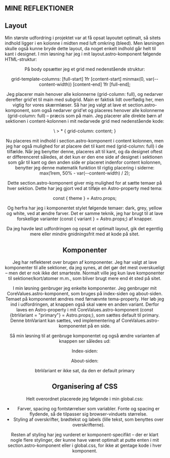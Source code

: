 ## MINE REFLEKTIONER

## Layout

Min største udfordring i projektet var at få opsat layoutet optimalt, så sitets indhold ligger i en kolonne i midten med luft omkring (bleed). Men løsningen skulle også kunne bryde dette layout, da noget enkelt indhold går helt til kant i designet. I min løsning har jeg i mit layout.astro-komponent følgende HTML-struktur:

<body>
<Header>
<main>
<slot>
</main>
<Footer>
</body>

På body opsætter jeg et grid med nedenstående struktur:

grid-template-columns: [full-start] 1fr [content-start] minmax(0, var(--content-width)) [content-end] 1fr [full-end];

Jeg placerer main henover alle kolonnerne (grid-column: full), og nedarver derefter grid'et til main med subgrid. Main er faktisk lidt overflødig her, men vigtig for vores skærmlæser.
Så har jeg valgt at lave et section.astro-komponent, som også nedarver grid'et og placeres henover alle kolonnerne (grid-column: full) – præcis som på main. Jeg placerer alle direkte børn af sektionen i content-kolonnen i mit nedarvede grid med nedenstående kode:

\ > \* {
grid-column: content;
}

Nu placeres mit indhold i section.astro-komponent i content kolonnen, men jeg har også mulighed for at placere det til kant med (grid-column: full) i de tilfælde. Når jeg benytter denne, placeres alt til kant, og da designet oftest er differenceret således, at det kun er den ene side af designet i sektionen som går til kant og den anden side er placeret indenfor content kolonnen, benytter jeg denne matematik funktion til rigtig placering i siderne:
max(1rem, 50% - var(--content-width) / 2);

Dette section.astro-komponent giver mig mulighed for at sætte temaer på hver sektion. Dette har jeg gjort ved at tilføje en Astro-property med tema:

const { theme } = Astro.props;

Og herfra har jeg i komponentet stylet følgende temaer: dark, grey, yellow og white, ved at ændre farver. Det er samme teknik, jeg har brugt til at lave forskellige varianter (const { variant } = Astro.props;) af knapper.

Da jeg havde løst udfordringen og opsat et optimalt layout, gik det egentlig mere eller mindre gnidningsfrit med at kode på sitet.

## Komponenter

Jeg har reflekteret over brugen af komponenter. Jeg har valgt at lave komponenter til alle sektioner, da jeg synes, at det gør det mest overskueligt – men det er nok ikke det smarteste.
Normalt ville jeg kun lave komponenter til sektioner/kort/atomer m.m., som bliver brugt mere end ét sted på sitet.

I min løsning genbruger jeg enkelte komponenter. Jeg genbruger mit CoreValues.astro-komponent, som bruges på index-siden og about-siden. Temaet på komponentet ændres med førnævnte tema-property. Her løb jeg ind i udfordringen, at knappen også skal være en anden variant. Derfor laves en Astro-property i mit CoreValues.astro-komponent (const {btnVariant = "primary"} = Astro.props;), som sættes default til primary. Denne btnVariant kan sættes, ved implementering af CoreValues.astro-komponentet på en side.

Så min løsning til at genbruge komponentet og også ændre varianten af knappen ser således ud:

Index-siden:

 <Section theme="dark">
    <CoreValues btnVariant="tertiary"></CoreValues>
  </Section>

About-siden:

<Section theme="grey" >
    <CoreValues></CoreValues> btnVariant er ikke sat, da den er default primary 
  </Section>

## Organisering af CSS

Helt overordnet placerede jeg følgende i min global.css:

- Farver, spacing og fontstørrelser som variabler. Fonte og spacing er flydende, så de tilpasser sig browser-vinduets størrelse.
- Styling af overskrifter, brødtekst og labels (lille tekst, som benyttes over overskrifterne).

Resten af styling har jeg vurderet er komponent-specifikt – der er klart nogle flere stylinger, der kunne have været optimalt at putte enten i mit section.astro-komponent eller i global.css, for ikke at gentage kode i hver komponent.
